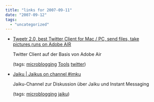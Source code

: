 ```yaml
---
title: "links for 2007-09-11"
date: "2007-09-12"
tags: 
  - "uncategorized"
---
```


- [Tweetr 2.0, best Twitter Client for Mac / PC, send files, take pictures,runs on Adobe AIR](http://www.tweet-r.com/)
    
    Twitter Client auf der Basis von Adobe Air
    
    (tags: [microblogging](http://del.icio.us/heinzwittenbrink/microblogging) [Tools](http://del.icio.us/heinzwittenbrink/Tools) [twitter](http://del.icio.us/heinzwittenbrink/twitter))
    
- [Jaiku | Jaikus on channel #imku](http://jaiku.com/channel/imku)
    
    Jaiku-Channel zur Diskussion über Jaiku und Instant Messaging
    
    (tags: [microblogging](http://del.icio.us/heinzwittenbrink/microblogging) [jaiku](http://del.icio.us/heinzwittenbrink/jaiku))
